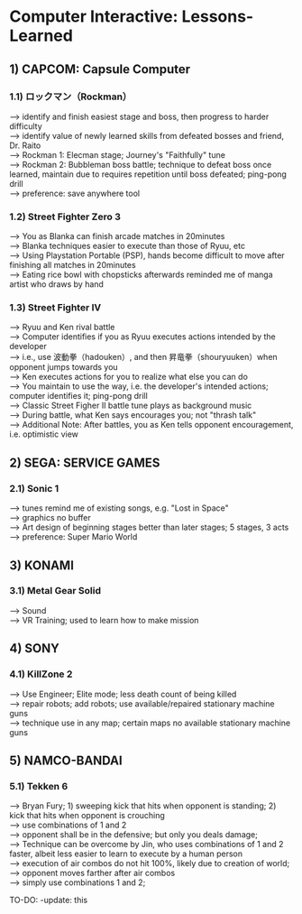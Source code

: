 # Computer Interactive: Lessons-Learned

## 1) CAPCOM: Capsule Computer
### 1.1) ロックマン（Rockman）
--> identify and finish easiest stage and boss, then progress to harder difficulty<br/>
--> identify value of newly learned skills from defeated bosses and friend, Dr. Raito<br/>
--> Rockman 1: Elecman stage; Journey's "Faithfully" tune<br/>
--> Rockman 2: Bubbleman boss battle; technique to defeat boss once learned, maintain due to requires repetition until boss defeated; ping-pong drill<br/>
--> preference: save anywhere tool<br/>

### 1.2) Street Fighter Zero 3
--> You as Blanka can finish arcade matches in 20minutes<br/>
--> Blanka techniques easier to execute than those of Ryuu, etc<br/>
--> Using Playstation Portable (PSP), hands become difficult to move after finishing all matches in 20minutes<br/>
--> Eating rice bowl with chopsticks afterwards reminded me of manga artist who draws by hand<br/>

### 1.3) Street Fighter IV
--> Ryuu and Ken rival battle<br/>
--> Computer identifies if you as Ryuu executes actions intended by the developer<br/>
--> i.e., use 波動拳（hadouken）, and then 昇竜拳（shouryuuken）when opponent jumps towards you<br/>
--> Ken executes actions for you to realize what else you can do<br/>
--> You maintain to use the way, i.e. the developer's intended actions; computer identifies it; ping-pong drill<br/>
--> Classic Street Figher II battle tune plays as background music<br/>
--> During battle, what Ken says encourages you; not "thrash talk"<br/>
--> Additional Note: After battles, you as Ken tells opponent encouragement, i.e. optimistic view<br/>

## 2) SEGA: SERVICE GAMES
### 2.1) Sonic 1
--> tunes remind me of existing songs, e.g. "Lost in Space"<br/>
--> graphics no buffer<br/>
--> Art design of beginning stages better than later stages; 5 stages, 3 acts<br/>
--> preference: Super Mario World<br/>

## 3) KONAMI
### 3.1) Metal Gear Solid
--> Sound<br/>
--> VR Training; used to learn how to make mission<br/>

## 4) SONY
### 4.1) KillZone 2
--> Use Engineer; Elite mode; less death count of being killed<br/>
--> repair robots; add robots; use available/repaired stationary machine guns<br/>
--> technique use in any map; certain maps no available stationary machine guns<br/>

## 5) NAMCO-BANDAI
### 5.1) Tekken 6
--> Bryan Fury; 1) sweeping kick that hits when opponent is standing; 2) kick that hits when opponent is crouching<br/>
--> use combinations of 1 and 2<br/>
--> opponent shall be in the defensive; but only you deals damage;<br/>
--> Technique can be overcome by Jin, who uses combinations of 1 and 2 faster, albeit less easier to learn to execute by a human person<br/>
--> execution of air combos do not hit 100%, likely due to creation of world; <br/>
--> opponent moves farther after air combos<br/>
--> simply use combinations 1 and 2;<br/>

TO-DO: -update: this
